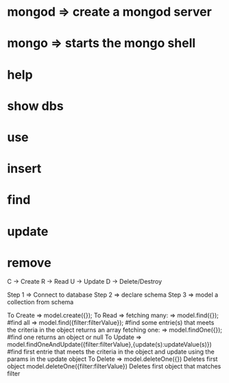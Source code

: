 # mongod => create a mongod server
# mongo => starts the mongo shell
# help
# show dbs
# use
# insert
# find
# update
# remove

C -> Create
R -> Read
U -> Update
D -> Delete/Destroy

Step 1 => Connect to database
Step 2 => declare schema
Step 3 => model a collection from schema

To Create => model.create({});
To Read => fetching many:
            => model.find({}); #find all
            => model.find({filter:filterValue}); #find some entrie(s) that meets the criteria in the object
            returns an array
        fetching one:
            => model.findOne({}); #find one
            returns an object or null
To Update => model.findOneAndUpdate({filter:filterValue},{update(s):updateValue(s)}) #find first entrie that meets the criteria in the object and update using the params in the update object
To Delete => model.deleteOne({})
            Deletes first object
            model.deleteOne({filter:filterValue})
            Deletes first object that matches filter
             
